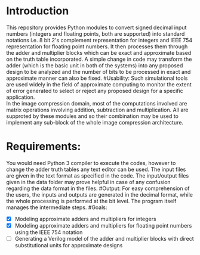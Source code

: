 # Introduction 
This repository provides Python modules to convert signed decimal input numbers (integers and floating points, both are supported) into standard notations i.e. 8 bit 2's complement representation for integers and IEEE 754 representation for floating point numbers. It then processes them  through the adder and multiplier blocks which can be exact and approximate based on the truth table incorporated. A simple change in code may transform the adder (which is the basic unit in both of the systems) into any proposed design to be analyzed and the number of bits to be processed in exact and approximate manner can also be fixed. 
#Usability:
Such simulational tools are used widely in the field of approximate computing to monitor the extent of error generated to select or reject any proposed design for a specific application.<br/>In the image compression domain, most of the computations involved are matrix operations involving addition, subtraction and multiplication. All are supproted by these modules and so their combination may be used to implement any sub-block of the whole image compression architecture.   
# Requirements: 
You would need Python 3 compiler to execute the codes, however to change the adder truth tables any text editor can be used. The input files are given in the text format as specified in the code. The input/output files given in the data folder may prove helpful in case of any confusion regarding the data format in the files. 
#Output: 
For easy comprehension of the users, the inputs and outputs are generated in the decimal format, while the whole processing is performed at the bit level. The program itself manages the intermediate steps. 
#Goals:
- [x] Modeling approximate adders and multipliers for integers 
- [x] Modeling approximate adders and multipliers for floating point numbers using the IEEE 754 notation
- [ ] Generating a Verilog model of the adder and multiplier blocks with direct substitutional units for approximate designs
